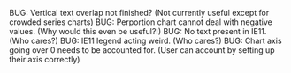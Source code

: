 BUG: Vertical text overlap not finished? (Not currently useful except for crowded series charts)
BUG: Perportion chart cannot deal with negative values. (Why would this even be useful?!)
BUG: No text present in IE11. (Who cares?)
BUG: IE11 legend acting weird. (Who cares?)
BUG: Chart axis going over 0 needs to be accounted for. (User can account by setting up their axis correctly)
